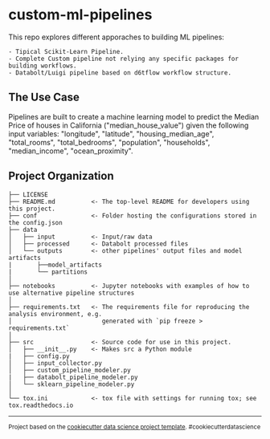 custom-ml-pipelines
==============================

This repo explores different apporaches to building ML pipelines:

    - Tipical Scikit-Learn Pipeline.
    - Complete Custom pipeline not relying any specific packages for building workflows.
    - Databolt/Luigi pipeline based on d6tflow workflow structure.
    
The Use Case
------------
Pipelines are built to create a machine learning model to predict the Median Price of houses in California ("median_house_value") given the following input variables: "longitude", "latitude", "housing_median_age", "total_rooms", "total_bedrooms", "population", "households", "median_income", "ocean_proximity".

Project Organization
------------

    ├── LICENSE
    ├── README.md          <- The top-level README for developers using this project.
    ├── conf               <- Folder hosting the configurations stored in the config.json
    ├── data
    │   ├── input          <- Input/raw data
    │   ├── processed      <- Databolt processed files
    │   └── outputs        <- other pipelines' output files and model artifacts
    |       ├──model_artifacts
    |       └── partitions
    │
    ├── notebooks          <- Jupyter notebooks with examples of how to use alternative pipeline structures
    │
    ├── requirements.txt   <- The requirements file for reproducing the analysis environment, e.g.
    │                         generated with `pip freeze > requirements.txt`
    │
    ├── src                <- Source code for use in this project.
    │   ├── __init__.py    <- Makes src a Python module
    |   ├── config.py
    │   ├── input_collector.py
    │   ├── custom_pipeline_modeler.py
    |   ├── databolt_pipeline_modeler.py
    │   └── sklearn_pipeline_modeler.py
    │
    └── tox.ini            <- tox file with settings for running tox; see tox.readthedocs.io


--------

<p><small>Project based on the <a target="_blank" href="https://drivendata.github.io/cookiecutter-data-science/">cookiecutter data science project template</a>. #cookiecutterdatascience</small></p>
